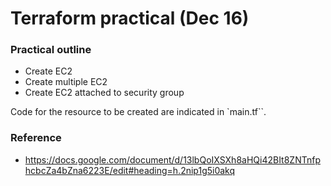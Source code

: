 # Terraform practical (Dec 16)

### Practical outline

- Create EC2
- Create multiple EC2
- Create EC2 attached to security group

Code for the resource to be created are indicated in `main.tf``.

### Reference

- https://docs.google.com/document/d/13lbQoIXSXh8aHQi42BIt8ZNTnfphcbcZa4bZna6223E/edit#heading=h.2nip1g5i0akq
